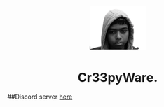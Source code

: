 ## <p align="center"><a href="https://discord.gg/gMZJd5UzYh"><img src="https://github.com/SkidFxcte/Cr33pyware/blob/main/src/main/resources/creepy.png"></a></p>
## <h1 align="center">Cr33pyWare.

##Discord server [here](https://discord.gg/gMZJd5UzYh)
